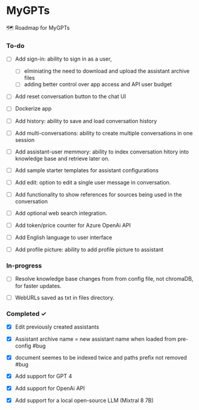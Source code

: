 # MyGPTs
🗺️ Roadmap for MyGPTs 

### To-do
- [ ] Add sign-in: ability to sign in as a user,
  - [ ] elminiating the need to download and upload the assistant archive files
  - [ ] adding better control over app access and API user budget
- [ ] Add reset conversation button to the chat UI
- [ ] Dockerize app
- [ ] Add history: ability to save and load conversation history
- [ ] Add multi-conversations: ability to create multiple conversations in one session
- [ ] Add assistant-user memmory: ability to index conversation hitory into knowledge base and retrieve later on.
- [ ] Add sample starter templates for assistant configurations
- [ ] Add edit: option to edit a single user message in conversation.  
- [ ] Add functionality to show references for sources being used in the conversation
- [ ] Add optional web search integration.
- [ ] Add token/price counter for Azure OpenAi API  
- [ ] Add English language to user interface
- [ ] Add profile picture: ability to add profile picture to assistant


### In-progress

- [ ] Resolve knowledge base changes from from config file, not chromaDB, for faster updates.
- [ ] WebURLs saved as txt in files directory. 


### Completed ✓
- [x] Edit previously created assistants  
- [x] Assistant archive name = new assistant name when loaded from pre-config #bug  
- [x] document seemes to be indexed twice and paths prefix not removed #bug
- [x] Add support for GPT 4  
- [x] Add support for OpenAi API  
- [x] Add support for a local open-source LLM (Mixtral 8 7B)  



